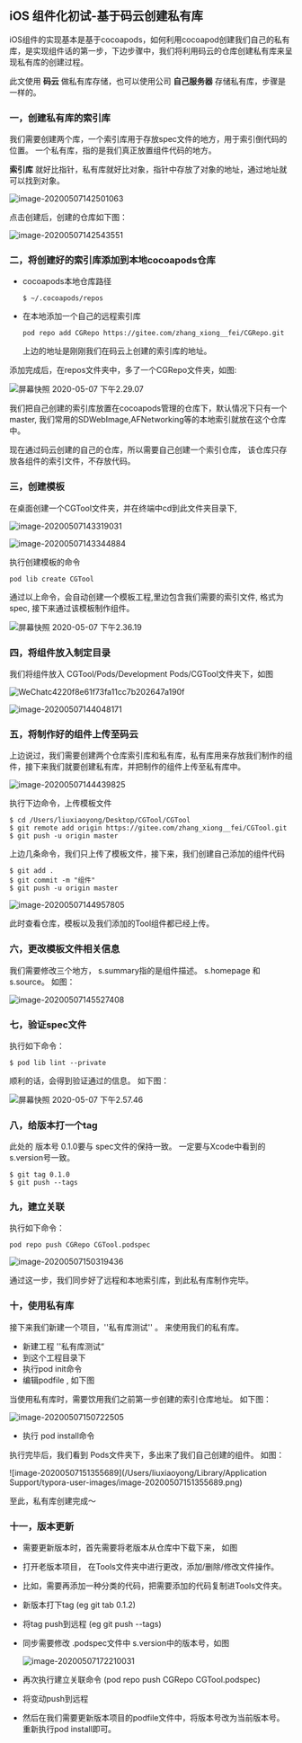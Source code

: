 ## iOS 组件化初试-基于码云创建私有库

iOS组件的实现基本是基于cocoapods，如何利用cocoapod创建我们自己的私有库，是实现组件话的第一步，下边步骤中，我们将利用码云的仓库创建私有库来呈现私有库的创建过程。



此文使用 **码云** 做私有库存储，也可以使用公司 **自己服务器** 存储私有库，步骤是一样的。



### 一，创建私有库的索引库

我们需要创建两个库，一个索引库用于存放spec文件的地方，用于索引倒代码的位置。 一个私有库，指的是我们真正放置组件代码的地方。

**索引库** 就好比指针，私有库就好比对象，指针中存放了对象的地址，通过地址就可以找到对象。

![image-20200507142501063](https://tva1.sinaimg.cn/large/007S8ZIlly1gejv9usg6qj30jg0m5wgr.jpg)



点击创建后，创建的仓库如下图：

![image-20200507142543551](https://tva1.sinaimg.cn/large/007S8ZIlly1gejvamwexlj30os0dign4.jpg)



### 二，将创建好的索引库添加到本地cocoapods仓库

- cocoapods本地仓库路径

  ```
  $ ~/.cocoapods/repos
  ```

- 在本地添加一个自己的远程索引库

  ```
  pod repo add CGRepo https://gitee.com/zhang_xiong__fei/CGRepo.git
  ```

  上边的地址是刚刚我们在码云上创建的索引库的地址。



添加完成后，在repos文件夹中，多了一个CGRepo文件夹，如图:

![屏幕快照 2020-05-07 下午2.29.07](https://tva1.sinaimg.cn/large/007S8ZIlly1gejvepxtd1j30cb04caa7.jpg)

我们把自己创建的索引库放置在cocoapods管理的仓库下，默认情况下只有一个master, 我们常用的SDWebImage,AFNetworking等的本地索引就放在这个仓库中。 

现在通过码云创建的自己的仓库，所以需要自己创建一个索引仓库， 该仓库只存放各组件的索引文件，不存放代码。 



### 三，创建模板

在桌面创建一个CGTool文件夹，并在终端中cd到此文件夹目录下,

![image-20200507143319031](https://tva1.sinaimg.cn/large/007S8ZIlly1gejvihox6xj307m074juf.jpg)

![image-20200507143344884](https://tva1.sinaimg.cn/large/007S8ZIlly1gejviylv5ij30cb02dgll.jpg)

执行创建模板的命令

```
pod lib create CGTool
```

通过以上命令，会自动创建一个模板工程,里边包含我们需要的索引文件, 格式为 spec, 接下来通过该模板制作组件。 

![屏幕快照 2020-05-07 下午2.36.19](https://tva1.sinaimg.cn/large/007S8ZIlly1gejvmso3wjj30hp0e73zz.jpg)



### 四，将组件放入制定目录

我们将组件放入 CGTool/Pods/Development Pods/CGTool文件夹下，如图

![WeChatc4220f8e61f73fa11cc7b202647a190f](https://tva1.sinaimg.cn/large/007S8ZIlly1gejvqh9rgij30e20daabo.jpg)

![image-20200507144048171](https://tva1.sinaimg.cn/large/007S8ZIlly1gejvqa5alqj30rs05k3z6.jpg)



### 五，将制作好的组件上传至码云

上边说过，我们需要创建两个仓库索引库和私有库，私有库用来存放我们制作的组件，接下来我们就要创建私有库，并把制作的组件上传至私有库中。

![image-20200507144439825](https://tva1.sinaimg.cn/large/007S8ZIlly1gejvuazxqtj30hq0ikdhh.jpg)



执行下边命令，上传模板文件

```
$ cd /Users/liuxiaoyong/Desktop/CGTool/CGTool
$ git remote add origin https://gitee.com/zhang_xiong__fei/CGTool.git
$ git push -u origin master
```

上边几条命令，我们只上传了模板文件，接下来，我们创建自己添加的组件代码

```
$ git add .
$ git commit -m "组件"
$ git push -u origin master
```

![image-20200507144957805](https://tva1.sinaimg.cn/large/007S8ZIlly1gejvztdw1nj30o80e940b.jpg)

此时查看仓库，模板以及我们添加的Tool组件都已经上传。



### 六，更改模板文件相关信息

我们需要修改三个地方， s.summary指的是组件描述。 s.homepage 和 s.source。 如图：

![image-20200507145527408](https://tva1.sinaimg.cn/large/007S8ZIlly1gejw5j1zw8j30vl0fg11k.jpg)



### 七，验证spec文件

执行如下命令：

```
$ pod lib lint --private
```

顺利的话，会得到验证通过的信息。 如下图：

![屏幕快照 2020-05-07 下午2.57.46](https://tva1.sinaimg.cn/large/007S8ZIlly1gejw8nd9ccj30kn04hgmd.jpg)



### 八，给版本打一个tag

此处的 版本号 0.1.0要与 spec文件的保持一致。 一定要与Xcode中看到的s.version号一致。

```
$ git tag 0.1.0
$ git push --tags

```



### 九，建立关联

执行如下命令：

```
pod repo push CGRepo CGTool.podspec
```

![image-20200507150319436](https://tva1.sinaimg.cn/large/007S8ZIlly1gejwdq1325j30kl0a0dh4.jpg)

通过这一步，我们同步好了远程和本地索引库，到此私有库制作完毕。



### 十，使用私有库

接下来我们新建一个项目，''私有库测试'' 。 来使用我们的私有库。

- 新建工程 ''私有库测试“
- 到这个工程目录下
- 执行pod init命令
- 编辑podfile , 如下图

当使用私有库时，需要饮用我们之前第一步创建的索引仓库地址。 如下图：

![image-20200507150722505](https://tva1.sinaimg.cn/large/007S8ZIlly1gejwhyiydnj30mg0d9tak.jpg)

- 执行 pod install命令

执行完毕后，我们看到 Pods文件夹下，多出来了我们自己创建的组件。 如图：

![image-20200507151355689](/Users/liuxiaoyong/Library/Application Support/typora-user-images/image-20200507151355689.png)

至此，私有库创建完成～



### 十一，版本更新

- 需要更新版本时，首先需要将老版本从仓库中下载下来， 如图

- 打开老版本项目， 在Tools文件夹中进行更改，添加/删除/修改文件操作。

- 比如，需要再添加一种分类的代码，把需要添加的代码复制进Tools文件夹。

- 新版本打下tag  (eg git tab 0.1.2)

- 将tag push到远程 (eg git push --tags)

- 同步需要修改 .podspec文件中 s.version中的版本号，如图

  ![image-20200507172210031](https://tva1.sinaimg.cn/large/007S8ZIlly1gek0e73efij30lv06975q.jpg)

- 再次执行建立关联命令 (pod repo push CGRepo CGTool.podspec)

- 将变动push到远程

- 然后在我们需要更新版本项目的podfile文件中，将版本号改为当前版本号。 重新执行pod install即可。